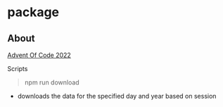 # package

## About

[Advent Of Code 2022](https://adventofcode.com/2022)

Scripts

> npm run download

- downloads the data for the specified day and year based on session